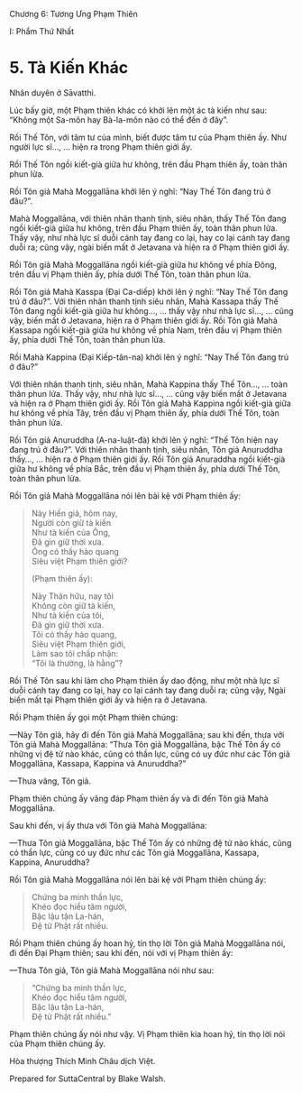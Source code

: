  

Chương 6: Tương Ưng Phạm Thiên

I: Phẩm Thứ Nhất

# 5\. Tà Kiến Khác

Nhân duyên ở Sāvatthi.

Lúc bấy giờ, một Phạm thiên khác có khởi lên một ác tà kiến như sau: “Không một Sa-môn hay Bà-la-môn nào có thể đến ở đây”.

Rồi Thế Tôn, với tâm tư của mình, biết được tâm tư của Phạm thiên ấy. Như người lực sĩ…, … hiện ra trong Phạm thiên giới ấy.

Rồi Thế Tôn ngồi kiết-già giữa hư không, trên đầu Phạm thiên ấy, toàn thân phun lửa.

Rồi Tôn giả Mahà Moggallāna khởi lên ý nghĩ: “Nay Thế Tôn đang trú ở đâu?”.

Mahà Moggallāna, với thiên nhãn thanh tịnh, siêu nhân, thấy Thế Tôn đang ngồi kiết-già giữa hư không, trên đầu Phạm thiên ấy, toàn thân phun lửa. Thấy vậy, như nhà lực sĩ duỗi cánh tay đang co lại, hay co lại cánh tay đang duỗi ra; cũng vậy, ngài biến mất ở Jetavana và hiện ra ở Phạm thiên giới ấy.

Rồi Tôn giả Mahà Moggallāna ngồi kiết-già giữa hư không về phía Đông, trên đầu vị Phạm thiên ấy, phía dưới Thế Tôn, toàn thân phun lửa.

Rồi Tôn giả Mahà Kasspa (Ðại Ca-diếp) khởi lên ý nghĩ: “Nay Thế Tôn đang trú ở đâu?”. Với thiên nhãn thanh tịnh siêu nhân, Mahà Kassapa thấy Thế Tôn đang ngồi kiết-già giữa hư không…, … thấy vậy như nhà lực sĩ…, … cũng vậy, biến mất ở Jetavana, hiện ra ở Phạm thiên giới ấy. Rồi Tôn giả Mahà Kassapa ngồi kiết-già giữa hư không về phía Nam, trên đầu vị Phạm thiên ấy, phía dưới Thế Tôn, toàn thân phun lửa.

Rồi Mahà Kappina (Ðại Kiếp-tân-na) khởi lên ý nghĩ: “Nay Thế Tôn đang trú ở đâu?”

Với thiên nhãn thanh tịnh, siêu nhân, Mahà Kappina thấy Thế Tôn…, … toàn thân phun lửa. Thấy vậy, như nhà lực sĩ…, … cũng vậy biến mất ở Jetavana và hiện ra ở Phạm thiên giới ấy. Rồi Tôn giả Mahà Kappina ngồi kiết-già giữa hư không về phía Tây, trên đầu vị Phạm thiên ấy, phía dưới Thế Tôn, toàn thân phun lửa.

Rồi Tôn giả Anuruddha (A-na-luật-đà) khởi lên ý nghĩ: “Thế Tôn hiện nay đang trú ở đâu?”. Với thiên nhãn thanh tịnh, siêu nhân, Tôn giả Anuruddha thấy…, … hiện ra ở Phạm thiên giới ấy. Rồi Tôn giả Anuraddha ngồi kiết-già giữa hư không về phía Bắc, trên đầu vị Phạm thiên ấy, phía dưới Thế Tôn, toàn thân phun lửa.

Rồi Tôn giả Mahà Moggallāna nói lên bài kệ với Phạm thiên ấy:

> Này Hiền giả, hôm nay,  
> Người còn giữ tà kiến  
> Như tà kiến của Ông,  
> Ðã gìn giữ thời xưa.  
> Ông có thấy hào quang  
> Siêu việt Phạm thiên giới?
> 
> (Phạm thiên ấy):
> 
> Này Thân hữu, nay tôi  
> Không còn giữ tà kiến,  
> Như tà kiến của tôi,  
> Ðã gìn giữ thời xưa.  
> Tôi có thấy hào quang,  
> Siêu việt Phạm thiên giới,  
> Làm sao tôi chấp nhận:  
> “Tôi là thường, là hằng”?

Rồi Thế Tôn sau khi làm cho Phạm thiên ấy dao động, như một nhà lực sĩ duỗi cánh tay đang co lại, hay co lại cánh tay đang duỗi ra; cũng vậy, Ngài biến mất tại Phạm thiên giới ấy và hiện ra ở Jetavana.

Rồi Phạm thiên ấy gọi một Phạm thiên chúng:

—Này Tôn giả, hãy đi đến Tôn giả Mahà Moggallāna; sau khi đến, thưa với Tôn giả Mahà Moggallāna: “Thưa Tôn giả Moggallāna, bậc Thế Tôn ấy có những vị đệ tử nào khác, cũng có thần lực, cũng có uy đức như các Tôn giả Moggallāna, Kassapa, Kappina và Anuruddha?”

—Thưa vâng, Tôn giả.

Phạm thiên chúng ấy vâng đáp Phạm thiên ấy và đi đến Tôn giả Mahà Moggallāna.

Sau khi đến, vị ấy thưa với Tôn giả Mahà Moggallāna:

—Thưa Tôn giả Moggallāna, bậc Thế Tôn ấy có những đệ tử nào khác, cũng có thần lực, cũng có uy đức như các Tôn giả Moggallāna, Kassapa, Kappina, Anuruddha?

Rồi Tôn giả Mahà Moggallāna nói lên bài kệ với Phạm thiên chúng ấy:

> Chứng ba minh thần lực,  
> Khéo đọc hiểu tâm người,  
> Bậc lậu tận La-hán,  
> Ðệ tử Phật rất nhiều.

Rồi Phạm thiên chúng ấy hoan hỷ, tín thọ lời Tôn giả Mahà Moggallāna nói, đi đến Ðại Phạm thiên; sau khi đến, nói với vị Phạm thiên ấy:

—Thưa Tôn giả, Tôn giả Mahà Moggallāna nói như sau:

> “Chứng ba minh thần lực,  
> Khéo đọc hiểu tâm người,  
> Bậc lậu tận La-hán,  
> Ðệ tử Phật rất nhiều.”

Phạm thiên chúng ấy nói như vậy. Vị Phạm thiên kia hoan hỷ, tín thọ lời nói của Phạm thiên chúng ấy.

Hòa thượng Thích Minh Châu dịch Việt.

Prepared for SuttaCentral by Blake Walsh.